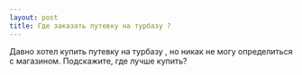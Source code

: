 ```yaml
---
layout: post 
title: Где заказать путевку на турбазу ? 
--- 
```

Давно хотел купить путевку на турбазу , но никак не могу определиться с магазином. Подскажите, где лучше купить?